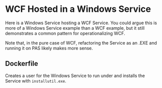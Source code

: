 # WCF Hosted in a Windows Service

Here is a Windows Service hosting a WCF Service. You could argue this is more of a Windows Service example than a WCF example, but it still demonstrates a common pattern for operationalizing WCF.

Note that, in the pure case of WCF, refactoring the Service as an .EXE and running it on PAS likely makes more sense.

## Dockerfile

Creates a user for the Windows Service to run under and installs the Service with `installutil.exe`.